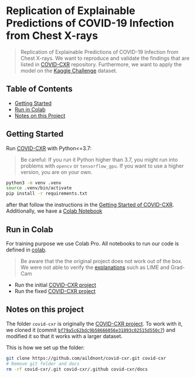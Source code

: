 # Replication of Explainable Predictions of COVID-19 Infection from Chest X-rays

> Replication of Explainable Predictions of COVID-19 Infection from Chest X-rays. We want to reproduce and validate the findings that are listed in [COVID-CXR](https://github.com/aildnont/covid-cxr) repository. Furthermore, we want to apply the model on the [Kaggle Challenge](https://www.kaggle.com/c/siim-covid19-detection) dataset.

## Table of Contents

- [Getting Started](#getting-started)
- [Run in Colab](#run-in-colab)
- [Notes on this Project](#notes-on-this-project)

## Getting Started

Run [COVID-CXR](./covid-cxr) with Python<=3.7:

> Be careful: If you run it Python higher than 3.7, you might run into problems with `opencv` or `tensorflow_gpu`. If you want to use a higher version, you are on your own.

```sh
python3 -m venv .venv
source .venv/bin/activate
pip install -r requirements.txt
```
after that follow the instructions in the [Getting Started of COVID-CXR](./covid-cxr/README.md#getting-started). Additionally, we have a [Colab Notebook](./colab/covid-cxr.ipynb)

## Run in Colab

For training purpose we use Colab Pro. All notebooks to run our code is defined in [colab](./colab). 
> Be aware that the the original project does not work out of the box. We were not able to verify the [explanations](https://github.com/aildnont/covid-cxr#explanations) such as LIME and Grad-Cam

- Run the initial [COVID-CXR project](./colab/covid-cxr.ipynb)
- Run the fixed [COVID-CXR project](./colab/covid-cxr-fix.ipynb)

## Notes on this project

The folder `covid-cxr` is originally the [COVID-CXR project](https://github.com/aildnont/covid-cxr.git).
To work with it, we cloned it (commit [`bf79a5c62bdc9b58666056e31893c02515d550c7`](https://github.com/aildnont/covid-cxr/commit/bf79a5c62bdc9b58666056e31893c02515d550c7)) and modified it so that it works with a larger dataset.

This is how we set up the folder:

```sh
git clone https://github.com/aildnont/covid-cxr.git covid-cxr
# Remove git folder and docs
rm -rf covid-cxr/.git covid-cxr/.github covid-cxr/docs
```
